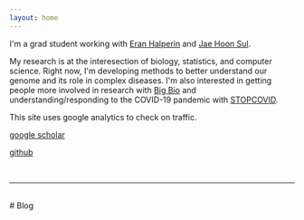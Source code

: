 ```yaml
---
layout: home
---
```


I'm a grad student working with
[Eran Halperin](https://www.eranhalperingenomics.com/) and
[Jae Hoon Sul](https://jaehoonsullab.semel.ucla.edu/). 

My research is at the interesection of biology, statistics, and computer science.
Right now, I'm developing methods to better understand our genome and its role in
complex diseases.
I'm also interested in getting people more involved in research with [Big Bio](https://www.big-bio.org/) and understanding/responding to the COVID-19 pandemic with [STOPCOVID](https://stopcovid19together.org/).

This site uses google analytics to check on traffic. 

[google scholar](https://scholar.google.com/citations?user=yF4ue3kAAAAJ&hl=en)

[github](https://github.com/brandonjew)

<br>

****

<br>
# Blog
